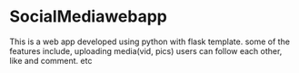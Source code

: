 # SocialMediawebapp
This is a web app developed using python with flask template. some of the features include, uploading media(vid, pics) users can follow each other, like and comment. etc 
